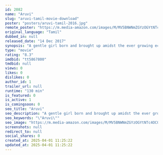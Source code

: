 ```yaml
---
id: 2082
name: "Aruvi"
slug: "aruvi-tamil-movie-download"
poster: "posters/aruvi-tamil-2016.jpg"
remote_poster: "https://m.media-amazon.com/images/M/MV5BNWNmZGYzOGYtNTc4OC00YzBhLTljZGItYzVlZGYwZTAxMWNkXkEyXkFqcGc@._V1_SX300.jpg"
original_language: "Tamil"
dubbed_in: null
released_date: "14 Dec 2017"
synopsis: "A gentle girl born and brought up amidst the ever growing eco-social-consumeristic environment finds it difficult to fit in the society. She decides to take it hard on the people. What she does is the rest of the story."
type: "movie"
rating: "8.3"
imdbid: "tt5867800"
tmdbid: null
views: 0
likes: 0
dislikes: 0
author_id: 1
trailer_url: null
runtime: "130 min"
is_featured: 0
is_active: 1
is_comingsoon: 0
seo_title: "Aruvi"
seo_description: "A gentle girl born and brought up amidst the ever growing eco-social-consumeristic environment finds it difficult to fit in the society. She decides to take it hard on the people. What she does is the rest of the story."
seo_keywords: "\"Aruvi\""
seo_image: "https://m.media-amazon.com/images/M/MV5BNWNmZGYzOGYtNTc4OC00YzBhLTljZGItYzVlZGYwZTAxMWNkXkEyXkFqcGc@._V1_SX300.jpg"
screenshots: null
redirect_to: null
social_shares: 0
created_at: 2025-04-01 11:25:22
updated_at: 2025-04-01 11:25:22
---
```


